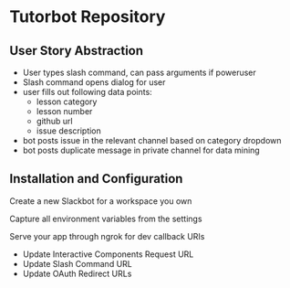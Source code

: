 # Tutorbot Repository 

## User Story Abstraction
-  User types slash command, can pass arguments if poweruser
-  Slash command opens dialog for user
-  user fills out following data points:
    - lesson category 
    - lesson number
    - github url
    - issue description
- bot posts issue in the relevant channel based on category dropdown
- bot posts duplicate message in private channel for data mining

## Installation and Configuration
Create a new Slackbot for a workspace you own

Capture all environment variables from the settings

Serve your app through ngrok for dev callback URIs
 - Update Interactive Components Request URL
 - Update Slash Command URL
 - Update OAuth Redirect URLs


